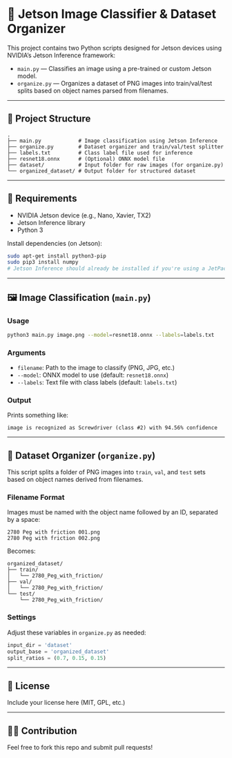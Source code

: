 # 🧠 Jetson Image Classifier & Dataset Organizer

This project contains two Python scripts designed for Jetson devices using NVIDIA’s Jetson Inference framework:

* `main.py` — Classifies an image using a pre-trained or custom Jetson model.
* `organize.py` — Organizes a dataset of PNG images into train/val/test splits based on object names parsed from filenames.

---

## 📁 Project Structure

```
.
├── main.py            # Image classification using Jetson Inference
├── organize.py        # Dataset organizer and train/val/test splitter
├── labels.txt         # Class label file used for inference
├── resnet18.onnx      # (Optional) ONNX model file
├── dataset/           # Input folder for raw images (for organize.py)
└── organized_dataset/ # Output folder for structured dataset
```

---

## 🚀 Requirements

* NVIDIA Jetson device (e.g., Nano, Xavier, TX2)
* Jetson Inference library
* Python 3

Install dependencies (on Jetson):

```bash
sudo apt-get install python3-pip
sudo pip3 install numpy
# Jetson Inference should already be installed if you're using a JetPack image
```

---

## 🖼️ Image Classification (`main.py`)

### Usage

```bash
python3 main.py image.png --model=resnet18.onnx --labels=labels.txt
```

### Arguments

* `filename`: Path to the image to classify (PNG, JPG, etc.)
* `--model`: ONNX model to use (default: `resnet18.onnx`)
* `--labels`: Text file with class labels (default: `labels.txt`)

### Output

Prints something like:

```
image is recognized as Screwdriver (class #2) with 94.56% confidence
```

---

## 📂 Dataset Organizer (`organize.py`)

This script splits a folder of PNG images into `train`, `val`, and `test` sets based on object names derived from filenames.

### Filename Format

Images must be named with the object name followed by an ID, separated by a space:

```
2780 Peg with friction 001.png
2780 Peg with friction 002.png
```

Becomes:

```
organized_dataset/
├── train/
│   └── 2780_Peg_with_friction/
├── val/
│   └── 2780_Peg_with_friction/
└── test/
    └── 2780_Peg_with_friction/
```

### Settings

Adjust these variables in `organize.py` as needed:

```python
input_dir = 'dataset'
output_base = 'organized_dataset'
split_ratios = (0.7, 0.15, 0.15)
```

---

## 📝 License

Include your license here (MIT, GPL, etc.)

---

## 🙋‍♀️ Contribution

Feel free to fork this repo and submit pull requests!
